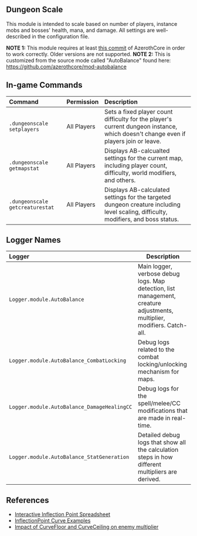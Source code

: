 ## Dungeon Scale

This module is intended to scale based on number of players, instance mobs and bosses' health, mana, and damage. All settings are well-described in the configuration file.

**NOTE 1:** This module requires at least [this commit](https://github.com/azerothcore/azerothcore-wotlk/commit/f127e583aae3cfa51a77d056c1892a7de07ffb52) of AzerothCore in order to work correctly. Older versions are not supported.
**NOTE 2:** This is customized from the source mode called "AutoBalance" found here: https://github.com/azerothcore/mod-autobalance

## In-game Commands
| Command | Permission | Description |
| :------ | :--------- | :---------- |
| `.dungeonscale setplayers` | All Players | Sets a fixed player count difficulty for the player's current dungeon instance, which doesn't change even if players join or leave. |
| `.dungeonscale getmapstat` | All Players | Displays AB-calcualted settings for the current map, including player count, difficulty, world modifiers, and others. |
| `.dungeonscale getcreaturestat` | All Players | Displays AB-calculated settings for the targeted dungeon creature including level scaling, difficulty, modifiers, and boss status. |

## Logger Names
| Logger | Description |
| :----- | ----------- |
| `Logger.module.AutoBalance` | Main logger, verbose debug logs. Map detection, list management, creature adjustments, multiplier, modifiers. Catch-all. |
| `Logger.module.AutoBalance_CombatLocking` | Debug logs related to the combat locking/unlocking mechanism for maps. |
| `Logger.module.AutoBalance_DamageHealingCC` | Debug logs for the spell/melee/CC modifications that are made in real-time. |
| `Logger.module.AutoBalance_StatGeneration` | Detailed debug logs that show all the calculation steps in how different multipliers are derived. |

## References
- [Interactive Inflection Point Spreadsheet](https://docs.google.com/spreadsheets/d/100cmKIJIjCZ-ncWd0K9ykO8KUgwFTcwg4h2nfE_UeCc/copy)
- [InflectionPoint Curve Examples](https://i.imgur.com/x42UnUR.png)
- [Impact of CurveFloor and CurveCeiling on enemy multiplier](https://i.imgur.com/I8S4cwJ.png)
